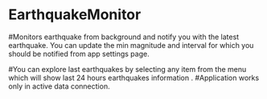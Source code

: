# EarthquakeMonitor
#Monitors earthquake from background and notify you with the latest earthquake. You can update the min magnitude and interval for which you should be notified from app settings page.

#You can explore last earthquakes by selecting any item from the menu which will show last 24 hours earthquakes information .
#Application works only in active data connection.


